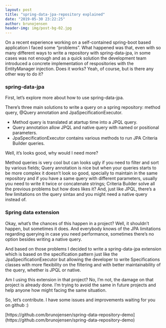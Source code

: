 ```yaml
---
layout: post
title: "spring-data-jpa-repository explained"
date: "2019-05-30 23:22:25"
author: brunojensen
header-img: img/post-bg-02.jpg
---
```

<p>On a recent experience working on a self-contained spring-boot based application I faced some “problems”. What happened was that, even with so many different ways to write a repository with spring-data-jpa, in some cases was not enough and as a quick solution the development team introduced a concrete implementation of respositories with the EntityManager injection. Does it works? Yeah, of course, but is there any other way to do it? </p>
<h3>spring-data-jpa</h3>
<p>First, let’s explore more about how to use spring-data-jpa.</p>
<p>There’s three main solutions to write a query on a spring repository: method query, @Query annotation and JpaSpecificationExecutor.</p>
<ul>
  <li>Method query is translated at atartup time into a JPQL query.</li>
  <li>Query annotation allow JPQL and native query with named or positional parameters.</li>
  <li>JpaSpecificationExecutor contains various methods to run JPA Criteria Builder queries.</li>
</ul>
<p>Well, it’s looks good, why would I need more?</p>
<p>Method queries is very cool but can looks ugly if you need to filter and sort by various fields; Query annotation is nice but when your queries starts to be more complex it doesn’t look so good, specially to maintain in the same repository and if you have a same query with different parameters, usually you need to write it twice or concatenate strings; Criteria Builder solve all the previous problems but how does likes it? And, just like JPQL, there’s a few limitations on the query sintax and you might need a native query instead of.</p>
<h3>Spring data extension</h3>
<p>Okay, what’s the chances of this happen in a project? Well, it shouldn’t happen, but sometimes it does. And everybody knows of the JPA limitations regarding querying in case you need performance, sometimes there’s no option besides writing a native query.</p> 
<p>And based on those problems I decided to write a spring-data-jpa extension which is based on the specification pattern just like the JpaSpecificationExecutor but allowing the developer to write Specifications classes with more flexibility on the filtering and with better maintainability of the query, whether is JPQL or native.</p>
<p>Am I using this extension in that project? No, I’m not, the damage on that project is already done. I’m trying to avoid the same in future projects and help anyone how might facing the same situation.</p>
<p>So, let’s contribute. I have some issues and improvements waiting for you on github :)</p>
[https://github.com/brunojensen/spring-data-repository-demo](https://github.com/brunojensen/spring-data-repository-demo)
